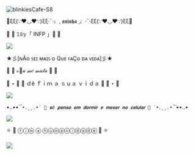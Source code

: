 ![blinkiesCafe-S8](https://github.com/user-attachments/assets/6b5db197-354f-4466-b222-2cfff4b9cea6)


🌸ξξ(∵❤◡❤∵)ξξ·¯·♩¸ 𝖆𝖓𝖎𝖓𝖍𝖆 ¸♩·¯·ξξ(∵❤◡❤∵)ξξ🌸

🍡 🎀 𝟙𝟞𝕪「 INFP 」🎀 🍡



![](https://giffiles.alphacoders.com/254/2545.gif)

★彡[ɴÃᴏ ꜱᴇɪ ᴍᴀɪꜱ ᴏ Qᴜᴇ ꜰᴀÇᴏ ᴅᴀ ᴠɪᴅᴀ]彡★

🐎  🎀  𝓋🌺𝓊 𝓂𝑒 𝓂𝒶𝓉𝒶  🎀  🐎

🍩 ⋆ 🍡 🎀 ｄê  ｆｉｍ  ａ  ｓｕａ  ｖｉｄａ 🎀 🍡 ⋆ 🍩

![](https://giffiles.alphacoders.com/171/171488.gif)

•._.••´¯``•.¸¸.•` 🎀 𝐬ó 𝐩𝐞𝐧𝐬𝐨 𝐞𝐦 𝐝𝐨𝐫𝐦𝐢𝐫 𝐞 𝐦𝐞𝐱𝐞𝐫 𝐧𝐨 𝐜𝐞𝐥𝐮𝐥𝐚𝐫 🎀 `•.¸¸.•``¯´••._.•

![](https://github.com/ueite/ueite/assets/169856320/51d0b8d0-75b0-4b49-b030-7d1dc8aa9091)

⚛ 🎀 ⓕⓘⓜ ⓐ ⓗⓤⓜⓐⓝⓘⓓⓐⓓⓔ 🎀 ⚛
  
### ![](https://blogger.googleusercontent.com/img/b/R29vZ2xl/AVvXsEiAtsZgw14Kpac3I5-f7c08VRh57_Z4YieTV-Etsw77qIKhe4cqS9Mgstg7eChkOopXQLQRlEz2aewwFXLC_48k6_mxr5F_EG9jTpUsRP8mlnJqOLr6rH_EWBsX7mO-w-SUi7To2i6q8pZo/s1600/Gif+Gato+de+%25C3%25B3culos.gif)

<!--
**ueite/ueite** is a ✨ _special_ ✨ repository because its `README.md` (this file) appears on your GitHub profile.

Here are some ideas to get you started:

- 🔭 I’m currently working on ...
- 🌱 I’m currently learning ...
- 👯 I’m looking to collaborate on ...
- 🤔 I’m looking for help with ...
- 💬 Ask me about ...
- 📫 How to reach me: ...
- 😄 Pronouns: ...
- ⚡ Fun fact: ...
-->
